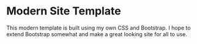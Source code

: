 Modern Site Template
====================

This modern template is built using my own CSS and Bootstrap. I hope to extend Bootstrap somewhat and make a great looking site for all to use.

